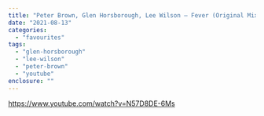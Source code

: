 ```yaml
---
title: "Peter Brown, Glen Horsborough, Lee Wilson – Fever (Original Mix)"
date: "2021-08-13"
categories: 
  - "favourites"
tags: 
  - "glen-horsborough"
  - "lee-wilson"
  - "peter-brown"
  - "youtube"
enclosure: ""
---
```


https://www.youtube.com/watch?v=N57D8DE-6Ms
